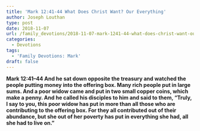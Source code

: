 ```yaml
---
title: 'Mark 12:41-44 What Does Christ Want? Our Everything'
author: Joseph Louthan
type: post
date: 2018-11-07
url: /family_devotions/2018-11-07-mark-1241-44-what-does-christ-want-our-e.md/
categories:
  - Devotions
tags:
  - 'Family Devotions: Mark'
draft: false
---
```

**Mark 12:41–44 And he sat down opposite the treasury and watched the people putting money into the offering box. Many rich people put in large sums. And a poor widow came and put in two small copper coins, which make a penny. And he called his disciples to him and said to them, “Truly, I say to you, this poor widow has put in more than all those who are contributing to the offering box. For they all contributed out of their abundance, but she out of her poverty has put in everything she had, all she had to live on.”**